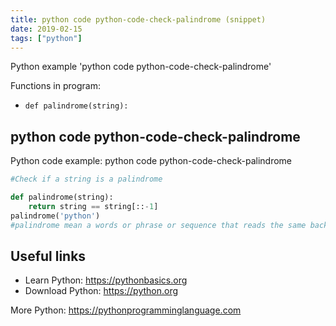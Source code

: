 ```yaml
---
title: python code python-code-check-palindrome (snippet)
date: 2019-02-15
tags: ["python"]
---
```

Python example 'python code python-code-check-palindrome'

Functions in program: 
* `def palindrome(string):`

## python code python-code-check-palindrome

Python code example: python code python-code-check-palindrome

```python
#Check if a string is a palindrome

def palindrome(string):
    return string == string[::-1]
palindrome('python')
#palindrome mean a words or phrase or sequence that reads the same backwards as forwards


```

## Useful links

- Learn Python: https://pythonbasics.org
- Download Python: https://python.org

More Python: https://pythonprogramminglanguage.com

